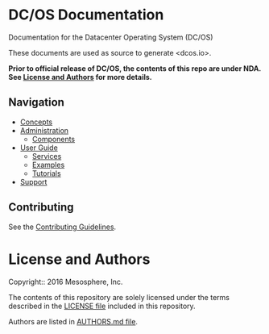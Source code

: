 # DC/OS Documentation
Documentation for the Datacenter Operating System (DC/OS)

These documents are used as source to generate <dcos.io>.

**Prior to official release of DC/OS, the contents of this repo are under NDA. See [License and Authors](#license-and-authors) for more details.**


## Navigation

- [Concepts](concepts)
- [Administration](administration)
    - [Components](administration/components)
- [User Guide](user-guide)
    - [Services](user-guide/services)
    - [Examples](user-guide/examples)
    - [Tutorials](user-guide/tutorials)
- [Support](support)


## Contributing

See the [Contributing Guidelines](CONTRIBUTING.md).


# License and Authors

Copyright:: 2016 Mesosphere, Inc.

The contents of this repository are solely licensed under the terms described in the [LICENSE file](./LICENSE) included in this repository.

Authors are listed in [AUTHORS.md file](./AUTHORS.md).
